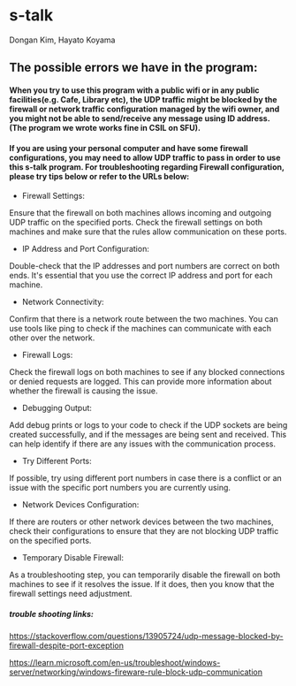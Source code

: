 # s-talk

Dongan Kim, Hayato Koyama

## The possible errors we have in the program:

#### When you try to use this program with a public wifi or in any public facilities(e.g. Cafe, Library etc), the UDP traffic might be blocked by the firewall or network traffic configuration managed by the wifi owner, and you might not be able to send/receive any message using ID address. (The program we wrote works fine in CSIL on SFU).

#### If you are using your personal computer and have some firewall configurations, you may need to allow UDP traffic to pass in order to use this s-talk program. For troubleshooting regarding Firewall configuration, please try tips below or refer to the URLs below:

- Firewall Settings:

Ensure that the firewall on both machines allows incoming and outgoing UDP traffic on the specified ports. Check the firewall settings on both machines and make sure that the rules allow communication on these ports.

- IP Address and Port Configuration:

Double-check that the IP addresses and port numbers are correct on both ends. It's essential that you use the correct IP address and port for each machine.

- Network Connectivity:

Confirm that there is a network route between the two machines. You can use tools like ping to check if the machines can communicate with each other over the network.

- Firewall Logs:

Check the firewall logs on both machines to see if any blocked connections or denied requests are logged. This can provide more information about whether the firewall is causing the issue.

- Debugging Output:

Add debug prints or logs to your code to check if the UDP sockets are being created successfully, and if the messages are being sent and received. This can help identify if there are any issues with the communication process.

- Try Different Ports:

If possible, try using different port numbers in case there is a conflict or an issue with the specific port numbers you are currently using.

- Network Devices Configuration:

If there are routers or other network devices between the two machines, check their configurations to ensure that they are not blocking UDP traffic on the specified ports.

- Temporary Disable Firewall:

As a troubleshooting step, you can temporarily disable the firewall on both machines to see if it resolves the issue. If it does, then you know that the firewall settings need adjustment.

 ##### trouble shooting links:
https://stackoverflow.com/questions/13905724/udp-message-blocked-by-firewall-despite-port-exception

https://learn.microsoft.com/en-us/troubleshoot/windows-server/networking/windows-fireware-rule-block-udp-communication

<!-- All threads communcicate with one another using a static array of nodes and heads.
The number of heads and nodes can be edited in list.h.
Setting node number to one and having all lists share just that one node
is fully supported. -->
